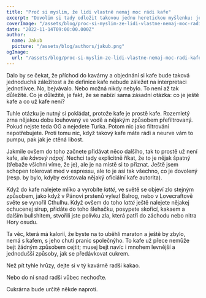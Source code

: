 ```yaml
---
title: "Proč si myslim, že lidi vlastně nemaj moc rádi kafe"
excerpt: "Dovolim si tady odložit takovou jednu heretickou myšlenku: jenom málo lidí má rádo kafe. Ostatní si na to jenom hrajou. Z nějakýho důvodu, kterej mi je neznámej. Mít rád kafe neni zas tak důležitý pro přežití druhu tak, aby to bylo nutný fejkovat. Nebo jo?"
coverImage: "/assets/blog/proc-si-myslim-ze-lidi-vlastne-nemaj-moc-radi-kafe/cover.png"
date: "2022-11-14T09:00:00.000Z"
author:
  name: Jakub
  picture: "/assets/blog/authors/jakub.png"
ogImage:
  url: "/assets/blog/proc-si-myslim-ze-lidi-vlastne-nemaj-moc-radi-kafe/cover.png"
---
```


Dalo by se čekat, že příchod do kavárny a objednání si kafe bude taková jednoduchá záležitost a že definice kafe nebude záležet na interpretaci jednotlivce. No, bejvávalo. Nebo možná nikdy nebylo. To není až tak důležité. Co je důležité, je fakt, že se nabízí sama zásadní otázka: co je ještě kafe a co už kafe neni?

Tuhle otázku je nutný si pokládat, protože kafe je prostě kafe. Rozemletý zrna nějakou dobu louhovaný ve vodě a nějakým způsobem přefiltrovaný. Pokud nejste teda OG a nejedete Turka. Potom nic jako filtrování nepotřebujete. Proti tomu nic, když takový kafe máte rádi a neurve vám to pumpu, pak jak je ctěná libost.

Jakmile ovšem do toho začnete přidávat něco dalšího, tak to prostě už není kafe, ale _kávový nápoj_. Nechci tady explicitně říkat, že to je nějak špatný (třebaže všichni víme, že je), ale je na místě si to přiznat. Ještě jsem schopen tolerovat med v espressu, ale to je asi tak všechno, co je dovolený (resp. by bylo, kdyby existovala nějaký oficiální kafe autorita).

Když do kafe nalejete mlíko a vyrobíte _latté_, ve světě se objeví zlo stejným způsobem, jako když v Pánovi prstenů vylezl Balrog, nebo v Lovecraftově světe se vynořil Cthulhu. Když ovšem do toho _latté_ ještě nalejete nějakej ochucenej sirup, přidáte do toho šlehačku, posypete skořicí, kakaem a dalším bullshitem, stvořili jste polívku zla, která patří do záchodu nebo nitra Hory osudu.

Ta věc, která má kalorií, že byste na to uběhli maraton a ještě by zbylo, nemá s kafem, s jeho chutí pranic společnýho. To kafe už přece nemůže bejt žádným způsobem cejtit; musej bejt navíc i mnohem levnější a jednodušší způsoby, jak se předávkovat cukrem.

Než pít tyhle hrůzy, dejte si v tý kavárně radši kakao.

Nebo do ní snad radši vůbec nechoďte.

Cukrárna bude určitě někde naproti.

